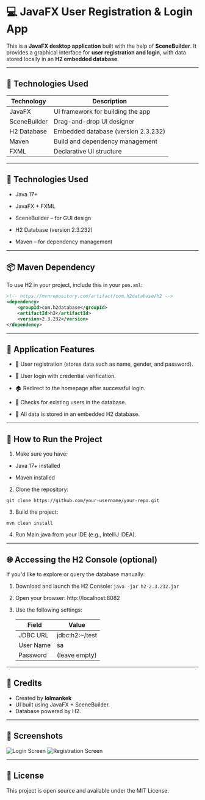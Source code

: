 # 💻 JavaFX User Registration & Login App

This is a **JavaFX desktop application** built with the help of **SceneBuilder**. It provides a graphical interface for
**user registration and login**, with data stored locally in an **H2 embedded database**.

---

## 🧰 Technologies Used

| Technology   | Description                         |
|--------------|-------------------------------------|
| JavaFX       | UI framework for building the app   |
| SceneBuilder | Drag-and-drop UI designer           |
| H2 Database  | Embedded database (version 2.3.232) |
| Maven        | Build and dependency management     |
| FXML         | Declarative UI structure            |

---

## 🔧 Technologies Used

- Java 17+

- JavaFX + FXML

- SceneBuilder – for GUI design

- H2 Database (version 2.3.232)

- Maven – for dependency management

---

## 📦 Maven Dependency

To use H2 in your project, include this in your `pom.xml`:

```xml
<!-- https://mvnrepository.com/artifact/com.h2database/h2 -->
<dependency>
    <groupId>com.h2database</groupId>
    <artifactId>h2</artifactId>
    <version>2.3.232</version>
</dependency>
```

---

## 🎯 Application Features

- 📝 User registration (stores data such as name, gender, and password).

- 🔐 User login with credential verification.

- 🏠 Redirect to the homepage after successful login.

- 🧾 Checks for existing users in the database.

- 💾 All data is stored in an embedded H2 database.

---

## 🚀 How to Run the Project

1. Make sure you have:

- Java 17+ installed

- Maven installed

2. Clone the repository:

`git clone https://github.com/your-username/your-repo.git`

3. Build the project:

`mvn clean install`

4. Run Main.java from your IDE (e.g., IntelliJ IDEA).

---

## 🌐 Accessing the H2 Console (optional)

If you'd like to explore or query the database manually:

1. Download and launch the H2 Console:
   `java -jar h2-2.3.232.jar`
2. Open your browser: http://localhost:8082
3. Use the following settings:

   |         Field       |       Value       |
   |---------------|-------------------------|
   | JDBC URL      | jdbc:h2:~/test          |
   | User Name     | sa                      |
   | Password      | (leave empty)           |

---

## 🙌 Credits

- Created by **lolmankek**
- UI built using JavaFX + SceneBuilder.
- Database powered by H2.

---
## 📸 Screenshots

![Login Screen](https://github.com/lolmankek/javaFX-H2---RegistrtaionForm/blob/master/src/main/resources/styles/Authorization.png?raw=true)
![Registration Screen](https://github.com/lolmankek/javaFX-H2---RegistrtaionForm/blob/master/src/main/resources/styles/Registration.png?raw=true)

---
## 📎 License
This project is open source and available under the MIT License.